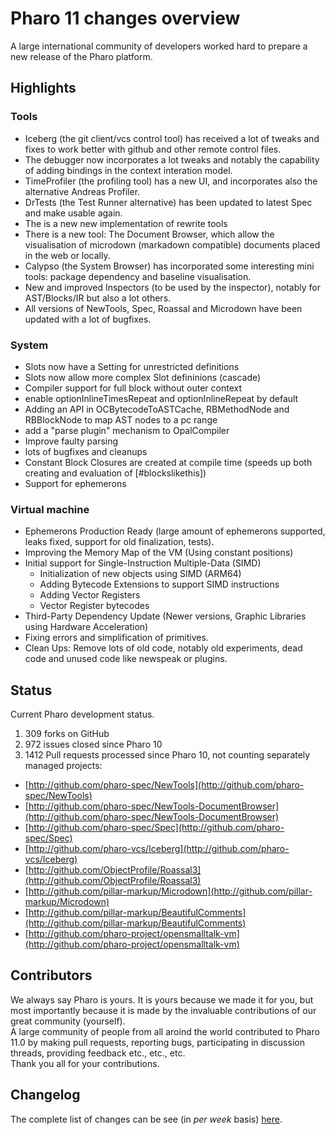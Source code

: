 # Pharo 11 changes overview

A large international community of developers worked hard to prepare a new release of the Pharo platform.

## Highlights

### Tools
- Iceberg (the git client/vcs control tool) has received a lot of tweaks and fixes to work better with github and other remote control files.
- The debugger now incorporates a lot tweaks and notably the capability of adding bindings in the context interation model.
- TimeProfiler (the profiling tool) has a new UI, and incorporates also the alternative Andreas Profiler.
- DrTests (the Test Runner alternative) has been updated to latest Spec and make usable again.
- The is a new new implementation of rewrite tools 
- There is a new tool: The Document Browser, which allow the visualisation of microdown (markadown compatible) documents placed in the web or locally. 
- Calypso (the System Browser) has incorporated some interesting mini tools: package dependency and baseline visualisation.
- New and improved Inspectors (to be used by the inspector), notably for AST/Blocks/IR but also a lot others.
- All versions of NewTools, Spec, Roassal and Microdown have been updated with a lot of bugfixes. 

### System 
- Slots now have a Setting for unrestricted definitions 
- Slots now allow more complex Slot defininions (cascade)
- Compiler support for full block without outer context
- enable optionInlineTimesRepeat and optionInlineRepeat by default
- Adding an API in OCBytecodeToASTCache, RBMethodNode and RBBlockNode to map AST nodes to a pc range
- add a "parse plugin" mechanism to OpalCompiler
- Improve faulty parsing
- lots of bugfixes and cleanups
- Constant Block Closures are created at compile time (speeds up both creating and evaluation of [#blockslikethis])
- Support for ephemerons
   
### Virtual machine
- Ephemerons Production Ready (large amount of ephemerons supported, leaks fixed, support for old finalization, tests).
- Improving the Memory Map of the VM (Using constant positions)
- Initial support for Single-Instruction Multiple-Data (SIMD)
    - Initialization of new objects using SIMD (ARM64)
    - Adding Bytecode Extensions to support SIMD instructions
    - Adding Vector Registers
    - Vector Register bytecodes
- Third-Party Dependency Update (Newer versions, Graphic Libraries using Hardware Acceleration)
- Fixing errors and simplification of primitives.
- Clean Ups: Remove lots of old code, notably old experiments, dead code and unused code like newspeak or plugins. 

## Status
Current Pharo development status.
1. 309 forks on GitHub
2. 972 issues closed since Pharo 10
3. 1412 Pull requests processed since Pharo 10, not counting separately managed projects:
- [http://github.com/pharo-spec/NewTools](http://github.com/pharo-spec/NewTools)
- [http://github.com/pharo-spec/NewTools-DocumentBrowser](http://github.com/pharo-spec/NewTools-DocumentBrowser)
- [http://github.com/pharo-spec/Spec](http://github.com/pharo-spec/Spec)
- [http://github.com/pharo-vcs/Iceberg](http://github.com/pharo-vcs/Iceberg)
- [http://github.com/ObjectProfile/Roassal3](http://github.com/ObjectProfile/Roassal3)
- [http://github.com/pillar-markup/Microdown](http://github.com/pillar-markup/Microdown)
- [http://github.com/pillar-markup/BeautifulComments](http://github.com/pillar-markup/BeautifulComments)
- [http://github.com/pharo-project/opensmalltalk-vm](http://github.com/pharo-project/opensmalltalk-vm)

## Contributors
We always say Pharo is yours. It is yours because we made it for you, but most importantly because it is made by the invaluable contributions of our great community (yourself).  
A large community of people from all aroind the world contributed to Pharo 11.0 by making pull requests, reporting bugs, participating in discussion threads, providing feedback etc., etc., etc.  
Thank you all for your contributions.  

## Changelog

The complete list of changes can be see (in *per week* basis) [here](https://github.com/pharo-project/pharo-changelogs/tree/master/weekly). 
